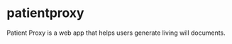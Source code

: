 patientproxy
============

Patient Proxy is a web app that helps users generate living will documents.
